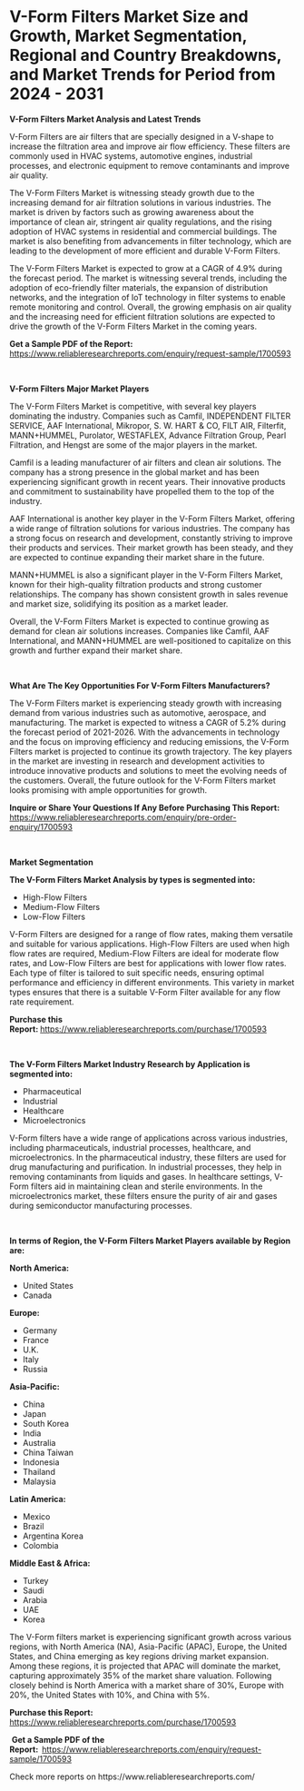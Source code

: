 <p><h1>V-Form Filters Market Size and Growth, Market Segmentation, Regional and Country Breakdowns, and Market Trends for Period from 2024 -  2031</h1></p><p><strong>V-Form Filters Market Analysis and Latest Trends</strong></p>
<p><p>V-Form Filters are air filters that are specially designed in a V-shape to increase the filtration area and improve air flow efficiency. These filters are commonly used in HVAC systems, automotive engines, industrial processes, and electronic equipment to remove contaminants and improve air quality.</p><p>The V-Form Filters Market is witnessing steady growth due to the increasing demand for air filtration solutions in various industries. The market is driven by factors such as growing awareness about the importance of clean air, stringent air quality regulations, and the rising adoption of HVAC systems in residential and commercial buildings. The market is also benefiting from advancements in filter technology, which are leading to the development of more efficient and durable V-Form Filters.</p><p>The V-Form Filters Market is expected to grow at a CAGR of 4.9% during the forecast period. The market is witnessing several trends, including the adoption of eco-friendly filter materials, the expansion of distribution networks, and the integration of IoT technology in filter systems to enable remote monitoring and control. Overall, the growing emphasis on air quality and the increasing need for efficient filtration solutions are expected to drive the growth of the V-Form Filters Market in the coming years.</p></p>
<p><strong>Get a Sample PDF of the Report:&nbsp;</strong> <a href="https://www.reliableresearchreports.com/enquiry/request-sample/1700593">https://www.reliableresearchreports.com/enquiry/request-sample/1700593</a></p>
<p>&nbsp;</p>
<p><strong>V-Form Filters Major Market Players</strong></p>
<p><p>The V-Form Filters Market is competitive, with several key players dominating the industry. Companies such as Camfil, INDEPENDENT FILTER SERVICE, AAF International, Mikropor, S. W. HART & CO, FILT AIR, Filterfit, MANN+HUMMEL, Purolator, WESTAFLEX, Advance Filtration Group, Pearl Filtration, and Hengst are some of the major players in the market.</p><p>Camfil is a leading manufacturer of air filters and clean air solutions. The company has a strong presence in the global market and has been experiencing significant growth in recent years. Their innovative products and commitment to sustainability have propelled them to the top of the industry.</p><p>AAF International is another key player in the V-Form Filters Market, offering a wide range of filtration solutions for various industries. The company has a strong focus on research and development, constantly striving to improve their products and services. Their market growth has been steady, and they are expected to continue expanding their market share in the future.</p><p>MANN+HUMMEL is also a significant player in the V-Form Filters Market, known for their high-quality filtration products and strong customer relationships. The company has shown consistent growth in sales revenue and market size, solidifying its position as a market leader.</p><p>Overall, the V-Form Filters Market is expected to continue growing as demand for clean air solutions increases. Companies like Camfil, AAF International, and MANN+HUMMEL are well-positioned to capitalize on this growth and further expand their market share.</p></p>
<p>&nbsp;</p>
<p><strong>What Are The Key Opportunities For V-Form Filters Manufacturers?</strong></p>
<p><p>The V-Form Filters market is experiencing steady growth with increasing demand from various industries such as automotive, aerospace, and manufacturing. The market is expected to witness a CAGR of 5.2% during the forecast period of 2021-2026. With the advancements in technology and the focus on improving efficiency and reducing emissions, the V-Form Filters market is projected to continue its growth trajectory. The key players in the market are investing in research and development activities to introduce innovative products and solutions to meet the evolving needs of the customers. Overall, the future outlook for the V-Form Filters market looks promising with ample opportunities for growth.</p></p>
<p><strong>Inquire or Share Your Questions If Any Before Purchasing This Report:</strong> <a href="https://www.reliableresearchreports.com/enquiry/pre-order-enquiry/1700593">https://www.reliableresearchreports.com/enquiry/pre-order-enquiry/1700593</a></p>
<p>&nbsp;</p>
<p><strong>Market Segmentation</strong></p>
<p><strong>The V-Form Filters Market Analysis by types is segmented into:</strong></p>
<p><ul><li>High-Flow Filters</li><li>Medium-Flow Filters</li><li>Low-Flow Filters</li></ul></p>
<p><p>V-Form Filters are designed for a range of flow rates, making them versatile and suitable for various applications. High-Flow Filters are used when high flow rates are required, Medium-Flow Filters are ideal for moderate flow rates, and Low-Flow Filters are best for applications with lower flow rates. Each type of filter is tailored to suit specific needs, ensuring optimal performance and efficiency in different environments. This variety in market types ensures that there is a suitable V-Form Filter available for any flow rate requirement.</p></p>
<p><strong>Purchase this Report:&nbsp;</strong><a href="https://www.reliableresearchreports.com/purchase/1700593">https://www.reliableresearchreports.com/purchase/1700593</a></p>
<p>&nbsp;</p>
<p><strong>The V-Form Filters Market Industry Research by Application is segmented into:</strong></p>
<p><ul><li>Pharmaceutical</li><li>Industrial</li><li>Healthcare</li><li>Microelectronics</li></ul></p>
<p><p>V-Form filters have a wide range of applications across various industries, including pharmaceuticals, industrial processes, healthcare, and microelectronics. In the pharmaceutical industry, these filters are used for drug manufacturing and purification. In industrial processes, they help in removing contaminants from liquids and gases. In healthcare settings, V-Form filters aid in maintaining clean and sterile environments. In the microelectronics market, these filters ensure the purity of air and gases during semiconductor manufacturing processes.</p></p>
<p>&nbsp;</p>
<p><strong>In terms of Region, the V-Form Filters Market Players available by Region are:</strong></p>
<p>
    <p> <strong> North America: </strong>
        <ul>
            <li>United States</li>
            <li>Canada</li>
        </ul>
        </p> 
    <p> <strong> Europe: </strong>
        <ul>
            <li>Germany</li>
            <li>France</li>
            <li>U.K.</li>
            <li>Italy</li>
            <li>Russia</li>
        </ul>
        </p> 
    <p> <strong> Asia-Pacific: </strong>
        <ul>
            <li>China</li>
            <li>Japan</li>
            <li>South Korea</li>
            <li>India</li>
            <li>Australia</li>
            <li>China Taiwan</li>
            <li>Indonesia</li>
            <li>Thailand</li>
            <li>Malaysia</li>
        </ul>
        </p> 
    <p> <strong> Latin America: </strong>
        <ul>
            <li>Mexico</li>
            <li>Brazil</li>
            <li>Argentina Korea</li>
            <li>Colombia</li>
        </ul>
        </p> 
    <p> <strong> Middle East & Africa: </strong>
        <ul>
            <li>Turkey</li>
            <li>Saudi</li>
            <li>Arabia</li>
            <li>UAE</li>
            <li>Korea</li>
        </ul>
    </p>
    </p>
<p><p>The V-Form filters market is experiencing significant growth across various regions, with North America (NA), Asia-Pacific (APAC), Europe, the United States, and China emerging as key regions driving market expansion. Among these regions, it is projected that APAC will dominate the market, capturing approximately 35% of the market share valuation. Following closely behind is North America with a market share of 30%, Europe with 20%, the United States with 10%, and China with 5%.</p></p>
<p><strong>Purchase this Report: </strong><a href="https://www.reliableresearchreports.com/purchase/1700593">https://www.reliableresearchreports.com/purchase/1700593</a></p>
<p>&nbsp;<strong>Get a Sample PDF of the Report:&nbsp;&nbsp;</strong><a href="https://www.reliableresearchreports.com/enquiry/request-sample/1700593">https://www.reliableresearchreports.com/enquiry/request-sample/1700593</a></p>
<p><strong></strong></p>
<p>Check more reports on https://www.reliableresearchreports.com/</p>